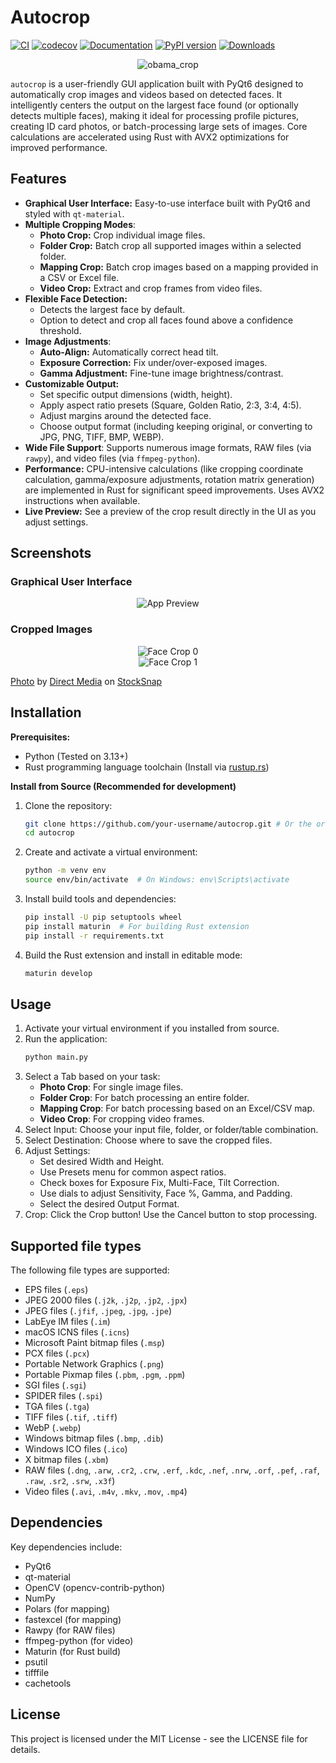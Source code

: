 # Autocrop

[![CI](https://github.com/leblancfg/autocrop/actions/workflows/ci.yml/badge.svg?branch=master)](https://github.com/leblancfg/autocrop/actions/workflows/ci.yml) [![codecov](https://codecov.io/gh/leblancfg/autocrop/branch/master/graph/badge.svg)](https://codecov.io/gh/leblancfg/autocrop) [![Documentation](https://img.shields.io/badge/docs-passing-success.svg)](https://leblancfg.com/autocrop) [![PyPI version](https://badge.fury.io/py/autocrop.svg)](https://badge.fury.io/py/autocrop) [![Downloads](https://pepy.tech/badge/autocrop)](https://pepy.tech/project/autocrop)

<div align="center">
   <img title="obama_crop" src="https://cloud.githubusercontent.com/assets/15659410/10975709/3e38de48-83b6-11e5-8885-d95da758ca17.png">
</div>

`autocrop` is a user-friendly GUI application built with PyQt6 designed to automatically crop images and videos based on detected faces. It intelligently centers the output on the largest face found (or optionally detects multiple faces), making it ideal for processing profile pictures, creating ID card photos, or batch-processing large sets of images. Core calculations are accelerated using Rust with AVX2 optimizations for improved performance.

## Features

* **Graphical User Interface:** Easy-to-use interface built with PyQt6 and styled with `qt-material`.
* **Multiple Cropping Modes**:
    * **Photo Crop:** Crop individual image files.
    * **Folder Crop:** Batch crop all supported images within a selected folder.
    * **Mapping Crop:** Batch crop images based on a mapping provided in a CSV or Excel file.
    * **Video Crop:** Extract and crop frames from video files.
* **Flexible Face Detection:**
    * Detects the largest face by default.
    * Option to detect and crop all faces found above a confidence threshold.
* **Image Adjustments**:
    * **Auto-Align:** Automatically correct head tilt.
    * **Exposure Correction:** Fix under/over-exposed images.
    * **Gamma Adjustment:** Fine-tune image brightness/contrast.
* **Customizable Output:**
    * Set specific output dimensions (width, height).
    * Apply aspect ratio presets (Square, Golden Ratio, 2:3, 3:4, 4:5).
    * Adjust margins around the detected face.
    * Choose output format (including keeping original, or converting to JPG, PNG, TIFF, BMP, WEBP).
* **Wide File Support**: Supports numerous image formats, RAW files (via `rawpy`), and video files (via `ffmpeg-python`).
* **Performance:** CPU-intensive calculations (like cropping coordinate calculation, gamma/exposure adjustments, rotation matrix generation) are implemented in Rust for significant speed improvements. Uses AVX2 instructions when available.
* **Live Preview:** See a preview of the crop result directly in the UI as you adjust settings.


## Screenshots

### Graphical User Interface

<div align="center">
  <img title="app_preview" src="https://github.com/gregorycarnegie/autocrop/blob/master/examples/app.jpg?raw=true" alt="App Preview">
</div>

### Cropped Images

<div align="center">
  <img title="face_crop_0" src="https://github.com/gregorycarnegie/autocrop/blob/master/examples/original_0.jpg?raw=true" alt="Face Crop 0">
</div>

<div align="center">
  <img title="face_crop_1" src="https://github.com/gregorycarnegie/autocrop/blob/master/examples/original_1.jpg?raw=true" alt="Face Crop 1">
</div>

<a href="https://stocksnap.io/photo/business-people-H6PSN9BPGZ">Photo</a> by <a href="https://stocksnap.io/author/directmedia">Direct Media</a> on <a href="https://stocksnap.io">StockSnap</a>

## Installation

**Prerequisites:**

* Python (Tested on 3.13+)
* Rust programming language toolchain (Install via [rustup.rs](https://rustup.rs/))

**Install from Source (Recommended for development)**

1. Clone the repository:
   ```bash
   git clone https://github.com/your-username/autocrop.git # Or the original repo
   cd autocrop
   ```

2. Create and activate a virtual environment:
   ```bash
   python -m venv env
   source env/bin/activate  # On Windows: env\Scripts\activate
   ```

3. Install build tools and dependencies:
   ```bash
   pip install -U pip setuptools wheel
   pip install maturin  # For building Rust extension
   pip install -r requirements.txt
   ```

4. Build the Rust extension and install in editable mode:
   ```bash
   maturin develop
   ```

## Usage

1. Activate your virtual environment if you installed from source.
2. Run the application:
   ```bash
   python main.py
   ```
3. Select a Tab based on your task:
   - **Photo Crop**: For single image files.
   - **Folder Crop**: For batch processing an entire folder.
   - **Mapping Crop**: For batch processing based on an Excel/CSV map.
   - **Video Crop**: For cropping video frames.
4. Select Input: Choose your input file, folder, or folder/table combination.
5. Select Destination: Choose where to save the cropped files.
6. Adjust Settings:
   - Set desired Width and Height.
   - Use Presets menu for common aspect ratios.
   - Check boxes for Exposure Fix, Multi-Face, Tilt Correction.
   - Use dials to adjust Sensitivity, Face %, Gamma, and Padding.
   - Select the desired Output Format.
7. Crop: Click the Crop button! Use the Cancel button to stop processing.

## Supported file types

The following file types are supported:

- EPS files (`.eps`)
- JPEG 2000 files (`.j2k`, `.j2p`, `.jp2`, `.jpx`)
- JPEG files (`.jfif`, `.jpeg`, `.jpg`, `.jpe`)
- LabEye IM files (`.im`)
- macOS ICNS files (`.icns`)
- Microsoft Paint bitmap files (`.msp`)
- PCX files (`.pcx`)
- Portable Network Graphics (`.png`)
- Portable Pixmap files (`.pbm`, `.pgm`, `.ppm`)
- SGI files (`.sgi`)
- SPIDER files (`.spi`)
- TGA files (`.tga`)
- TIFF files (`.tif`, `.tiff`)
- WebP (`.webp`)
- Windows bitmap files (`.bmp`, `.dib`)
- Windows ICO files (`.ico`)
- X bitmap files (`.xbm`)
- RAW files (`.dng`, `.arw`, `.cr2`, `.crw`, `.erf`, `.kdc`, `.nef`, `.nrw`, `.orf`, `.pef`, `.raf`, `.raw`, `.sr2`, `.srw`, `.x3f`)
- Video files (`.avi`, `.m4v`, `.mkv`, `.mov`, `.mp4`)

## Dependencies

Key dependencies include:

- PyQt6
- qt-material
- OpenCV (opencv-contrib-python)
- NumPy
- Polars (for mapping)
- fastexcel (for mapping)
- Rawpy (for RAW files)
- ffmpeg-python (for video)
- Maturin (for Rust build)
- psutil
- tifffile
- cachetools

## License

This project is licensed under the MIT License - see the LICENSE file for details.
